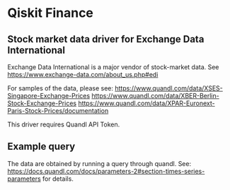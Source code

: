 # Qiskit Finance

## Stock market data driver for Exchange Data International

Exchange Data International is a major vendor of stock-market data. See 
https://www.exchange-data.com/about_us.php#edi

For samples of the data, please see:
https://www.quandl.com/data/XSES-Singapore-Exchange-Prices
https://www.quandl.com/data/XBER-Berlin-Stock-Exchange-Prices
https://www.quandl.com/data/XPAR-Euronext-Paris-Stock-Prices/documentation

This driver requires Quandl API Token.

## Example query

The data are obtained by running a query through quandl. See:
https://docs.quandl.com/docs/parameters-2#section-times-series-parameters
for details.

```
```
